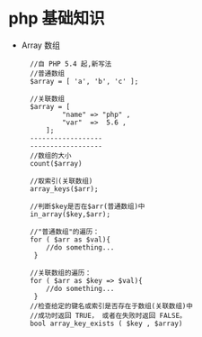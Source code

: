 # php 基础知识

* Array 数组

        //自 PHP 5.4 起,新写法
        //普通数组
        $array = [ 'a', 'b', 'c' ];

        //关联数组
        $array = [
                "name" => "php" ,
                "var"  =>  5.6 ,
            ];
        ------------------
        ------------------
        //数组的大小
        count($array)

        //取索引(关联数组)
        array_keys($arr);

        //判断$key是否在$arr(普通数组)中
        in_array($key,$arr);

        //"普通数组"的遍历：
        for ( $arr as $val){
            //do something...
         }

        //关联数组的遍历：
        for ( $arr as $key => $val){
            //do something...
         }
        //检查给定的键名或索引是否存在于数组(关联数组)中
        //成功时返回 TRUE， 或者在失败时返回 FALSE。
        bool array_key_exists ( $key , $array)



